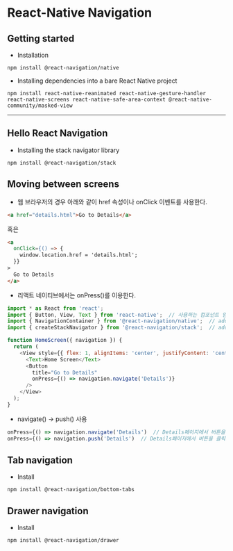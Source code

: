 # React-Native Navigation
## Getting started 
- Installation
```
npm install @react-navigation/native
```
- Installing dependencies into a bare React Native project
```
npm install react-native-reanimated react-native-gesture-handler react-native-screens react-native-safe-area-context @react-native-community/masked-view
```
-------------------------
## Hello React Navigation
- Installing the stack navigator library
```
npm install @react-navigation/stack
```

## Moving between screens
- 웹 브라우저의 경우 아래와 같이 href 속성이나 onClick 이벤트를 사용한다.
```html
<a href="details.html">Go to Details</a>
```
혹은
```html
<a
  onClick={() => {
    window.location.href = 'details.html';
  }}
>
  Go to Details
</a>
```

- 리액트 네이티브에서는 onPress()를 이용한다.
```javascript
import * as React from 'react';
import { Button, View, Text } from 'react-native';  // 사용하는 컴포넌트 임포트!!!
import { NavigationContainer } from '@react-navigation/native';  // add
import { createStackNavigator } from '@react-navigation/stack';  // add

function HomeScreen({ navigation }) {
  return (
    <View style={{ flex: 1, alignItems: 'center', justifyContent: 'center' }}>
      <Text>Home Screen</Text>
      <Button
        title="Go to Details"
        onPress={() => navigation.navigate('Details')}
      />
    </View>
  );
}
```

- navigate() -> push() 사용
```javascript
onPress={() => navigation.navigate('Details')  // Details페이지에서 버튼을 클릭해도 아무 변화 없음
onPress={() => navigation.push('Details')  // Details페이지에서 버튼을 클릭하면 Details페이지가 계속 쌓임
```

## Tab navigation
- Install
```
npm install @react-navigation/bottom-tabs
```

## Drawer navigation
- Install
```
npm install @react-navigation/drawer
```
